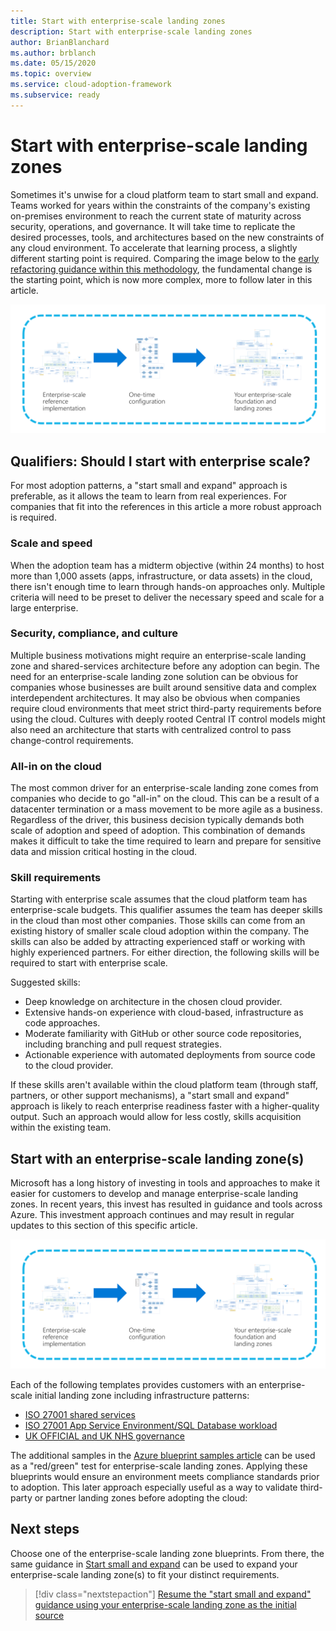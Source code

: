 ```yaml
---
title: Start with enterprise-scale landing zones
description: Start with enterprise-scale landing zones
author: BrianBlanchard
ms.author: brblanch
ms.date: 05/15/2020
ms.topic: overview
ms.service: cloud-adoption-framework
ms.subservice: ready
---
```


# Start with enterprise-scale landing zones

Sometimes it's unwise for a cloud platform team to start small and expand. Teams worked for years within the constraints of the company's existing on-premises environment to reach the current state of maturity across security, operations, and governance. It will take time to replicate the desired processes, tools, and architectures based on the new constraints of any cloud environment. To accelerate that learning process, a slightly different starting point is required. Comparing the image below to the [early refactoring guidance within this methodology](../landing-zone/refactor.md), the fundamental change is the starting point, which is now more complex, more to follow later in this article.

![Landing zone refactoring illustration - described in later section of this article](../../_images/ready/refactor-enterprise-scale.png)

## Qualifiers: Should I start with enterprise scale?

For most adoption patterns, a "start small and expand" approach is preferable, as it allows the team to learn from real experiences. For companies that fit into the references in this article a more robust approach is required.

### Scale and speed

When the adoption team has a midterm objective (within 24 months) to host more than 1,000 assets (apps, infrastructure, or data assets) in the cloud, there isn't enough time to learn through hands-on approaches only. Multiple criteria will need to be preset to deliver the necessary speed and scale for a large enterprise.

### Security, compliance, and culture

Multiple business motivations might require an enterprise-scale landing zone and shared-services architecture before any adoption can begin. The need for an enterprise-scale landing zone solution can be obvious for companies whose businesses are built around sensitive data and complex interdependent architectures. It may also be obvious when companies require cloud environments that meet strict third-party requirements before using the cloud. Cultures with deeply rooted Central IT control models might also need an architecture that starts with centralized control to pass change-control requirements.

### All-in on the cloud

The most common driver for an enterprise-scale landing zone comes from companies who decide to go "all-in" on the cloud. This can be a result of a datacenter termination or a mass movement to be more agile as a business. Regardless of the driver, this business decision typically demands both scale of adoption and speed of adoption. This combination of demands makes it difficult to take the time required to learn and prepare for sensitive data and mission critical hosting in the cloud.

### Skill requirements

Starting with enterprise scale assumes that the cloud platform team has enterprise-scale budgets. This qualifier assumes the team has deeper skills in the cloud than most other companies. Those skills can come from an existing history of smaller scale cloud adoption within the company. The skills can also be added by attracting experienced staff or working with highly experienced partners. For either direction, the following skills will be required to start with enterprise scale.

Suggested skills:

- Deep knowledge on architecture in the chosen cloud provider.
- Extensive hands-on experience with cloud-based, infrastructure as code approaches.
- Moderate familiarity with GitHub or other source code repositories, including branching and pull request strategies.
- Actionable experience with automated deployments from source code to the cloud provider.

If these skills aren't available within the cloud platform team (through staff, partners, or other support mechanisms), a "start small and expand" approach is likely to reach enterprise readiness faster with a higher-quality output. Such an approach would allow for less costly, skills acquisition within the existing team.

## Start with an enterprise-scale landing zone(s)

Microsoft has a long history of investing in tools and approaches to make it easier for customers to develop and manage enterprise-scale landing zones. In recent years, this invest has resulted in guidance and tools across Azure. This investment approach continues and may result in regular updates to this section of this specific article.

![Landing zone refactoring illustration](../../_images/ready/refactor-enterprise-scale.png)

Each of the following templates provides customers with an enterprise-scale initial landing zone including infrastructure patterns:

- [ISO 27001 shared services](https://docs.microsoft.com/azure/governance/blueprints/samples/iso27001-shared)
- [ISO 27001 App Service Environment/SQL Database workload](https://docs.microsoft.com/azure/governance/blueprints/samples/iso27001-ase-sql-workload)
- [UK OFFICIAL and UK NHS governance](https://docs.microsoft.com/azure/governance/blueprints/samples/ukofficial)

The additional samples in the [Azure blueprint samples article](https://docs.microsoft.com/azure/governance/blueprints/samples) can be used as a "red/green" test for enterprise-scale landing zones. Applying these blueprints would ensure an environment meets compliance standards prior to adoption. This later approach especially useful as a way to validate third-party or partner landing zones before adopting the cloud:

## Next steps

Choose one of the enterprise-scale landing zone blueprints.
From there, the same guidance in [Start small and expand](./index.md) can be used to expand your enterprise-scale landing zone(s) to fit your distinct requirements.

> [!div class="nextstepaction"]
> [Resume the "start small and expand" guidance using your enterprise-scale landing zone as the initial source](./index.md)
